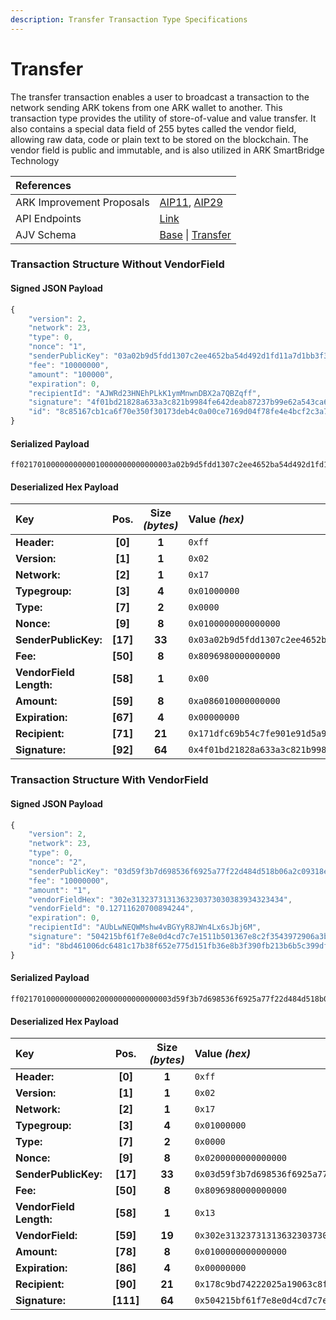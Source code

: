 ```yaml
---
description: Transfer Transaction Type Specifications
---
```


# Transfer

The transfer transaction enables a user to broadcast a transaction to the network sending ARK tokens from one ARK wallet to another. This transaction type provides the utility of store-of-value and value transfer. It also contains a special data field of 255 bytes called the vendor field, allowing raw data, code or plain text to be stored on the blockchain. The vendor field is public and immutable, and is also utilized in ARK SmartBridge Technology

| References |  |
| :--- | :--- |
| ARK Improvement Proposals | [AIP11](https://github.com/ArkEcosystem/AIPs/blob/master/AIPS/aip-11.md), [AIP29](https://github.com/ArkEcosystem/AIPs/blob/master/AIPS/aip-29.md) |
| API Endpoints | [Link](https://api.ark.dev/public-rest-api/endpoints/transactions) |
| AJV Schema | [Base](https://github.com/ArkEcosystem/core/blob/master/packages/crypto/src/transactions/types/schemas.ts#L16) \| [Transfer](https://github.com/ArkEcosystem/core/blob/master/packages/crypto/src/transactions/types/schemas.ts#L59) |

### Transaction Structure Without VendorField

#### Signed JSON Payload

```javascript
{
    "version": 2,
    "network": 23,
    "type": 0,
    "nonce": "1",
    "senderPublicKey": "03a02b9d5fdd1307c2ee4652ba54d492d1fd11a7d1bb3f3a44c4a05e79f19de933",
    "fee": "10000000",
    "amount": "100000",
    "expiration": 0,
    "recipientId": "AJWRd23HNEhPLkK1ymMnwnDBX2a7QBZqff",
    "signature": "4f01bd21828a633a3c821b9984fe642deab87237b99e62a543ca6948ff1d6d32f2475ada1f933da0591c40603693614afa69fcb4caa2b4be018788de9f10c42a",
    "id": "8c85167cb1ca6f70e350f30173deb4c0a00ce7169d04f78fe4e4bcf2c3a75214"
}
```

#### Serialized Payload

```text
ff0217010000000000010000000000000003a02b9d5fdd1307c2ee4652ba54d492d1fd11a7d1bb3f3a44c4a05e79f19de933809698000000000000a08601000000000000000000171dfc69b54c7fe901e91d5a9ab78388645e2427ea4f01bd21828a633a3c821b9984fe642deab87237b99e62a543ca6948ff1d6d32f2475ada1f933da0591c40603693614afa69fcb4caa2b4be018788de9f10c42a
```

#### Deserialized Hex Payload

| Key | Pos. | Size _\(bytes\)_ | Value  _\(hex\)_ |
| :--- | :---: | :---: | :--- |
| **Header:** | **\[0\]** | **1** | `0xff` |
| **Version:** | **\[1\]** | **1** | `0x02` |
| **Network:** | **\[2\]** | **1** | `0x17` |
| **Typegroup:** | **\[3\]** | **4** | `0x01000000` |
| **Type:** | **\[7\]** | **2** | `0x0000` |
| **Nonce:** | **\[9\]** | **8** | `0x0100000000000000` |
| **SenderPublicKey:** | **\[17\]** | **33** | `0x03a02b9d5fdd1307c2ee4652ba54d492d1fd11a7d1bb3f3a44c4a05e79f19de933` |
| **Fee:** | **\[50\]** | **8** | `0x8096980000000000` |
| **VendorField Length:** | **\[58\]** | **1** | `0x00` |
| **Amount:** | **\[59\]** | **8** | `0xa086010000000000` |
| **Expiration:** | **\[67\]** | **4** | `0x00000000` |
| **Recipient:** | **\[71\]** | **21** | `0x171dfc69b54c7fe901e91d5a9ab78388645e2427ea` |
| **Signature:** | **\[92\]** | **64** | `0x4f01bd21828a633a3c821b9984fe642deab87237b99e62a543ca6948ff1d6d32f2475ada1f933da0591c40603693614afa69fcb4caa2b4be018788de9f10c42a` |

### Transaction Structure With VendorField

#### Signed JSON Payload

```javascript
{
    "version": 2,
    "network": 23,
    "type": 0,
    "nonce": "2",
    "senderPublicKey": "03d59f3b7d698536f6925a77f22d484d518b06a2c09318e8e5ff487afcdedefb2c",
    "fee": "10000000",
    "amount": "1",
    "vendorFieldHex": "302e3132373131363230373030383934323434",
    "vendorField": "0.12711620700894244",
    "expiration": 0,
    "recipientId": "AUbLwNEQWMshw4vBGYyR8JWn4Lx6sJbj6M",
    "signature": "504215bf61f7e8e0d4cd7c7e1511b501367e8c2f3543972906a3b80d42cebc3e4ec974f938124661cb65eab93dacba6ba0f5045861ac28fc0287462557ffd99b",
    "id": "8bd461006dc6481c17b38f652e775d151fb36e8b3f390fb213b6b5c399df6c97"
}
```

#### Serialized Payload

```text
ff0217010000000000020000000000000003d59f3b7d698536f6925a77f22d484d518b06a2c09318e8e5ff487afcdedefb2c809698000000000013302e3132373131363230373030383934323434010000000000000000000000178c9bd74222025a19063c8fca8a50c39a891feeca504215bf61f7e8e0d4cd7c7e1511b501367e8c2f3543972906a3b80d42cebc3e4ec974f938124661cb65eab93dacba6ba0f5045861ac28fc0287462557ffd99b
```

#### Deserialized Hex Payload

| Key | Pos. | Size _\(bytes\)_ | Value  _\(hex\)_ |
| :--- | :---: | :---: | :--- |
| **Header:** | **\[0\]** | **1** | `0xff` |
| **Version:** | **\[1\]** | **1** | `0x02` |
| **Network:** | **\[2\]** | **1** | `0x17` |
| **Typegroup:** | **\[3\]** | **4** | `0x01000000` |
| **Type:** | **\[7\]** | **2** | `0x0000` |
| **Nonce:** | **\[9\]** | **8** | `0x0200000000000000` |
| **SenderPublicKey:** | **\[17\]** | **33** | `0x03d59f3b7d698536f6925a77f22d484d518b06a2c09318e8e5ff487afcdedefb2c` |
| **Fee:** | **\[50\]** | **8** | `0x8096980000000000` |
| **VendorField Length:** | **\[58\]** | **1** | `0x13` |
| **VendorField:** | **\[59\]** | **19** | `0x302e3132373131363230373030383934323434` |
| **Amount:** | **\[78\]** | **8** | `0x0100000000000000` |
| **Expiration:** | **\[86\]** | **4** | `0x00000000` |
| **Recipient:** | **\[90\]** | **21** | `0x178c9bd74222025a19063c8fca8a50c39a891feeca` |
| **Signature:** | **\[111\]** | **64** | `0x504215bf61f7e8e0d4cd7c7e1511b501367e8c2f3543972906a3b80d42cebc3e4ec974f938124661cb65eab93dacba6ba0f5045861ac28fc0287462557ffd99b` |

## 

